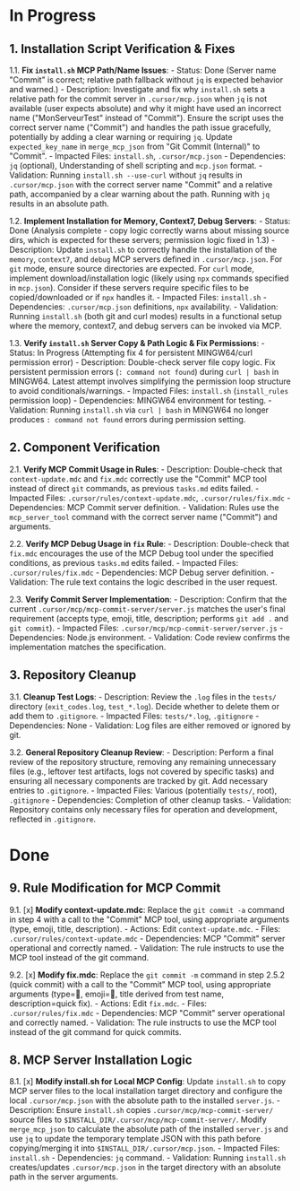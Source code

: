 # In Progress

## 1. Installation Script Verification & Fixes

1.1. **Fix `install.sh` MCP Path/Name Issues**:
    - Status: Done (Server name "Commit" is correct; relative path fallback without `jq` is expected behavior and warned.)
    - Description: Investigate and fix why `install.sh` sets a relative path for the commit server in `.cursor/mcp.json` when `jq` is not available (user expects absolute) and why it might have used an incorrect name ("MonServeurTest" instead of "Commit"). Ensure the script uses the correct server name ("Commit") and handles the path issue gracefully, potentially by adding a clear warning or requiring `jq`. Update `expected_key_name` in `merge_mcp_json` from "Git Commit (Internal)" to "Commit".
    - Impacted Files: `install.sh`, `.cursor/mcp.json`
    - Dependencies: `jq` (optional), Understanding of shell scripting and `mcp.json` format.
    - Validation: Running `install.sh --use-curl` without `jq` results in `.cursor/mcp.json` with the correct server name "Commit" and a relative path, accompanied by a clear warning about the path. Running with `jq` results in an absolute path.

1.2. **Implement Installation for Memory, Context7, Debug Servers**:
    - Status: Done (Analysis complete - copy logic correctly warns about missing source dirs, which is expected for these servers; permission logic fixed in 1.3)
    - Description: Update `install.sh` to correctly handle the installation of the `memory`, `context7`, and `debug` MCP servers defined in `.cursor/mcp.json`. For `git` mode, ensure source directories are expected. For `curl` mode, implement download/installation logic (likely using `npx` commands specified in `mcp.json`). Consider if these servers require specific files to be copied/downloaded or if `npx` handles it.
    - Impacted Files: `install.sh`
    - Dependencies: `.cursor/mcp.json` definitions, `npx` availability.
    - Validation: Running `install.sh` (both git and curl modes) results in a functional setup where the memory, context7, and debug servers can be invoked via MCP.

1.3. **Verify `install.sh` Server Copy & Path Logic & Fix Permissions**:
    - Status: In Progress (Attempting fix 4 for persistent MINGW64/curl permission error)
    - Description: Double-check server file copy logic. Fix persistent permission errors (`: command not found`) during `curl | bash` in MINGW64. Latest attempt involves simplifying the permission loop structure to avoid conditionals/warnings.
    - Impacted Files: `install.sh` (`install_rules` permission loop)
    - Dependencies: MINGW64 environment for testing.
    - Validation: Running `install.sh` via `curl | bash` in MINGW64 no longer produces `: command not found` errors during permission setting.

## 2. Component Verification

2.1. **Verify MCP Commit Usage in Rules**:
    - Description: Double-check that `context-update.mdc` and `fix.mdc` correctly use the "Commit" MCP tool instead of direct `git` commands, as previous `tasks.md` edits failed.
    - Impacted Files: `.cursor/rules/context-update.mdc`, `.cursor/rules/fix.mdc`
    - Dependencies: MCP Commit server definition.
    - Validation: Rules use the `mcp_server_tool` command with the correct server name ("Commit") and arguments.

2.2. **Verify MCP Debug Usage in `fix` Rule**:
    - Description: Double-check that `fix.mdc` encourages the use of the MCP Debug tool under the specified conditions, as previous `tasks.md` edits failed.
    - Impacted Files: `.cursor/rules/fix.mdc`
    - Dependencies: MCP Debug server definition.
    - Validation: The rule text contains the logic described in the user request.

2.3. **Verify Commit Server Implementation**:
    - Description: Confirm that the current `.cursor/mcp/mcp-commit-server/server.js` matches the user's final requirement (accepts type, emoji, title, description; performs `git add .` and `git commit`).
    - Impacted Files: `.cursor/mcp/mcp-commit-server/server.js`
    - Dependencies: Node.js environment.
    - Validation: Code review confirms the implementation matches the specification.

## 3. Repository Cleanup

3.1. **Cleanup Test Logs**:
    - Description: Review the `.log` files in the `tests/` directory (`exit_codes.log`, `test_*.log`). Decide whether to delete them or add them to `.gitignore`.
    - Impacted Files: `tests/*.log`, `.gitignore`
    - Dependencies: None
    - Validation: Log files are either removed or ignored by git.

3.2. **General Repository Cleanup Review**:
    - Description: Perform a final review of the repository structure, removing any remaining unnecessary files (e.g., leftover test artifacts, logs not covered by specific tasks) and ensuring all necessary components are tracked by git. Add necessary entries to `.gitignore`.
    - Impacted Files: Various (potentially `tests/`, root), `.gitignore`
    - Dependencies: Completion of other cleanup tasks.
    - Validation: Repository contains only necessary files for operation and development, reflected in `.gitignore`.

# Done

## 9. Rule Modification for MCP Commit

9.1. [x] **Modify context-update.mdc**: Replace the `git commit -a` command in step 4 with a call to the "Commit" MCP tool, using appropriate arguments (type, emoji, title, description).
    - Actions: Edit `context-update.mdc`.
    - Files: `.cursor/rules/context-update.mdc`
    - Dependencies: MCP "Commit" server operational and correctly named.
    - Validation: The rule instructs to use the MCP tool instead of the git command.

9.2. [x] **Modify fix.mdc**: Replace the `git commit -m` command in step 2.5.2 (quick commit) with a call to the "Commit" MCP tool, using appropriate arguments (type=:wrench:, emoji=:bug:, title derived from test name, description=quick fix).
    - Actions: Edit `fix.mdc`.
    - Files: `.cursor/rules/fix.mdc`
    - Dependencies: MCP "Commit" server operational and correctly named.
    - Validation: The rule instructs to use the MCP tool instead of the git command for quick commits.

## 8. MCP Server Installation Logic

8.1. [x] **Modify install.sh for Local MCP Config**: Update `install.sh` to copy MCP server files to the local installation target directory and configure the local `.cursor/mcp.json` with the absolute path to the installed `server.js`.
    - Description: Ensure `install.sh` copies `.cursor/mcp/mcp-commit-server/` source files to `$INSTALL_DIR/.cursor/mcp/mcp-commit-server/`. Modify `merge_mcp_json` to calculate the absolute path of the installed `server.js` and use `jq` to update the temporary template JSON with this path before copying/merging it into `$INSTALL_DIR/.cursor/mcp.json`.
    - Impacted Files: `install.sh`
    - Dependencies: `jq` command.
    - Validation: Running `install.sh` creates/updates `.cursor/mcp.json` in the target directory with an absolute path in the server arguments.

